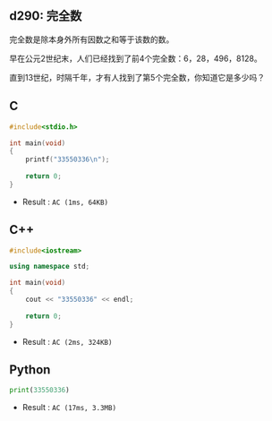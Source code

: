 ## d290: 完全数
完全数是除本身外所有因数之和等于该数的数。

早在公元2世纪末，人们已经找到了前4个完全数：6，28，496，8128。

直到13世纪，时隔千年，才有人找到了第5个完全数，你知道它是多少吗？

## C
```C
#include<stdio.h>

int main(void)
{
	printf("33550336\n");
	
	return 0;
}
```
 * Result : `AC (1ms, 64KB)`

## C++
```C++
#include<iostream>

using namespace std;

int main(void)
{
	cout << "33550336" << endl;
	
	return 0;
}
```
 * Result : `AC (2ms, 324KB)`

## Python
```python
print(33550336)
```
 * Result : `AC (17ms, 3.3MB)`
